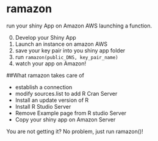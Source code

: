 # ramazon
run your shiny App on Amazon AWS launching a function.

0. Develop your Shiny App
1. Launch an instance on amazon AWS
2. save your key pair into you shiny app folder
3. run `ramazon(public_DNS, key_pair_name)`
4. watch your app on Amazon!

##What ramazon takes care of

* establish a connection
* modify sources.list to add R Cran Server
* Install an update version of R
* Install R Studio Server
* Remove Example page from R studio Server
* Copy your shiny app on Amazon Server

You are not getting it?
No problem, just run ramazon()!
